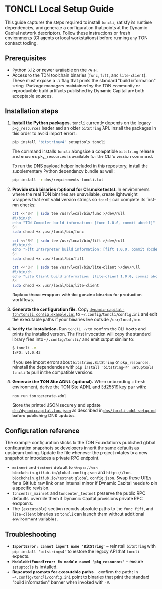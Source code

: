 # TONCLI Local Setup Guide

This guide captures the steps required to install `toncli`, satisfy its runtime
dependencies, and generate a configuration that points at the Dynamic Capital
network descriptors. Follow these instructions on fresh environments (CI agents
or local workstations) before running any TON contract tooling.

## Prerequisites

- Python 3.12 or newer available on the `PATH`.
- Access to the TON toolchain binaries (`func`, `fift`, and `lite-client`).
  These must expose a `-V` flag that prints the standard "build information"
  string. Package managers maintained by the TON community or reproducible build
  artifacts published by Dynamic Capital are both acceptable sources.

## Installation steps

1. **Install the Python packages.** `toncli` currently depends on the legacy
   `pkg_resources` loader and an older `bitstring` API. Install the packages in
   this order to avoid import errors:

   ```bash
   pip install 'bitstring<4' setuptools toncli
   ```

   The command installs `toncli` alongside a compatible `bitstring` release and
   ensures `pkg_resources` is available for the CLI's version command.

   To run the DNS payload helper included in this repository, install the
   supplementary Python dependency bundle as well:

   ```bash
   pip install -r dns/requirements-toncli.txt
   ```

2. **Provide stub binaries (optional for CI smoke tests).** In environments
   where the real TON binaries are unavailable, create lightweight wrappers that
   emit valid version strings so `toncli` can complete its first-run checks:

   ```bash
   cat <<'SH' | sudo tee /usr/local/bin/func >/dev/null
   #!/bin/sh
   echo "TON Compiler build information: [func 1.0.0, commit abcdef]"
   SH
   sudo chmod +x /usr/local/bin/func

   cat <<'SH' | sudo tee /usr/local/bin/fift >/dev/null
   #!/bin/sh
   echo "Fift Interpreter build information: [fift 1.0.0, commit abcdef]"
   SH
   sudo chmod +x /usr/local/bin/fift

   cat <<'SH' | sudo tee /usr/local/bin/lite-client >/dev/null
   #!/bin/sh
   echo "Lite Client build information: [lite-client 1.0.0, commit abcdef]"
   SH
   sudo chmod +x /usr/local/bin/lite-client
   ```

   Replace these wrappers with the genuine binaries for production workflows.

3. **Generate the configuration file.** Copy
   [`dynamic-capital-ton/toncli.config.example.ini`](../dynamic-capital-ton/toncli.config.example.ini)
   to `~/.config/toncli/config.ini` and edit the executable paths if your
   binaries live outside `/usr/local/bin`.

4. **Verify the installation.** Run `toncli -v` to confirm the CLI boots and
   prints the installed version. The first invocation will copy the standard
   library files into `~/.config/toncli/` and emit output similar to:

   ```bash
   $ toncli -v
   INFO: v0.0.43
   ```

   If you see import errors about `bitstring.BitString` or `pkg_resources`,
   reinstall the dependencies with
   `pip install 'bitstring<4' setuptools
   toncli` to pull in the compatible
   versions.

5. **Generate the TON Site ADNL (optional).** When onboarding a fresh
   environment, derive the TON Site ADNL and Ed25519 key pair with:

   ```bash
   npm run ton:generate-adnl
   ```

   Store the printed JSON securely and update
   [`dns/dynamiccapital.ton.json`](../dns/dynamiccapital.ton.json) as described
   in [`dns/toncli-adnl-setup.md`](../dns/toncli-adnl-setup.md) before
   publishing DNS updates.

## Configuration reference

The example configuration sticks to the TON Foundation's published global
configuration snapshots so developers inherit the same defaults as upstream
tooling. Update the file whenever the project rotates to a new snapshot or
introduces a private RPC endpoint.

- `mainnet` and `testnet` default to
  `https://ton-blockchain.github.io/global.config.json` and
  `https://ton-blockchain.github.io/testnet-global.config.json`. Swap these URLs
  for a GitHub raw link or an internal mirror if Dynamic Capital needs to pin a
  specific revision.
- `toncenter_mainnet` and `toncenter_testnet` preserve the public RPC defaults;
  override them if Dynamic Capital provisions private RPC endpoints.
- The `[executable]` section records absolute paths to the `func`, `fift`, and
  `lite-client` binaries so `toncli` can launch them without additional
  environment variables.

## Troubleshooting

- **`ImportError: cannot import name 'BitString'`** – reinstall `bitstring` with
  `pip install 'bitstring<4'` to restore the legacy API that `toncli` expects.
- **`ModuleNotFoundError: No module named 'pkg_resources'`** – ensure
  `setuptools` is installed.
- **Repeated prompts for executable paths** – confirm the paths in
  `~/.config/toncli/config.ini` point to binaries that print the standard "build
  information" banner when invoked with `-V`.
